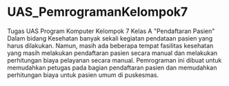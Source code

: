 # UAS_PemrogramanKelompok7
Tugas UAS Program Komputer Kelompok 7 Kelas A "Pendaftaran Pasien"
  Dalam bidang Kesehatan banyak sekali kegiatan pendataan pasien yang harus dilakukan. Namun, masih ada beberapa tempat fasilitas kesehatan yang masih melakukan pendaftaran pasien secara manual dan melakukan perhitungan biaya pelayanan secara manual.
  Pemrograman ini dibuat untuk memudahkan petugas pada bagian pendaftaran pasien dan memudahkan perhitungan biaya untuk pasien umum di puskesmas. 
